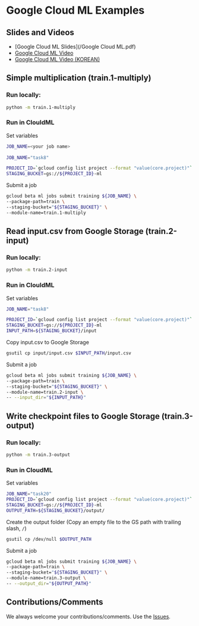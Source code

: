 # Google Cloud ML Examples

## Slides and Videos
* [Google Cloud ML Slides](/Google Cloud ML.pdf)
* [Google Cloud ML Video](https://youtu.be/EIRD3HAp-QQ)
* [Google Cloud ML Video (KOREAN)](https://youtu.be/8Jkz2HexDAM)

## Simple multiplication (train.1-multiply)

### Run locally:
```bash
python -m train.1-multiply
```

### Run in ClouldML
Set variables

```bash
JOB_NAME=<your job name>
  
JOB_NAME="task8"

PROJECT_ID=`gcloud config list project --format "value(core.project)"`
STAGING_BUCKET=gs://${PROJECT_ID}-ml
```
  
Submit a job

```bash
gcloud beta ml jobs submit training ${JOB_NAME} \
--package-path=train \
--staging-bucket="${STAGING_BUCKET}" \
--module-name=train.1-multiply
```

## Read input.csv from Google Storage (train.2-input)

### Run locally:
```bash
python -m train.2-input
```

### Run in ClouldML
Set variables

```bash
JOB_NAME="task8"

PROJECT_ID=`gcloud config list project --format "value(core.project)"`
STAGING_BUCKET=gs://${PROJECT_ID}-ml
INPUT_PATH=${STAGING_BUCKET}/input
```

Copy input.csv to Google Storage
```bash
gsutil cp input/input.csv $INPUT_PATH/input.csv
```
 
Submit a job

```bash
gcloud beta ml jobs submit training ${JOB_NAME} \
--package-path=train \
--staging-bucket="${STAGING_BUCKET}" \
--module-name=train.2-input \
-- --input_dir="${INPUT_PATH}"
```


## Write checkpoint files to Google Storage (train.3-output)

### Run locally:
```bash
python -m train.3-output
```

### Run in CloudML
Set variables
```bash
JOB_NAME="task20"
PROJECT_ID=`gcloud config list project --format "value(core.project)"`
STAGING_BUCKET=gs://${PROJECT_ID}-ml
OUTPUT_PATH=${STAGING_BUCKET}/output/
```
 
Create the output folder
(Copy an empty file to the GS path with trailing slash, `/`)
```bash
gsutil cp /dev/null $OUTPUT_PATH
```

Submit a job

```bash
gcloud beta ml jobs submit training ${JOB_NAME} \
--package-path=train \
--staging-bucket="${STAGING_BUCKET}" \
--module-name=train.3-output \
-- --output_dir="${OUTPUT_PATH}"
```

## Contributions/Comments
We always welcome your contributions/comments. Use the [Issues](https://github.com/hunkim/GoogleClouldMLExamples/issues).